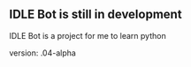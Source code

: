 IDLE Bot is still in development
--------------------------------

IDLE Bot is a project for me to learn python
 
version: .04-alpha